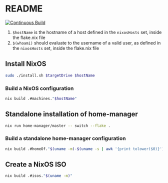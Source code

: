# README
[![Continuous Build](https://github.com/thefossguy/prathams-nixos/actions/workflows/continuous-build.yaml/badge.svg)](https://github.com/thefossguy/prathams-nixos/actions/workflows/continuous-build.yaml)

 1. `$hostName` is the hostname of a host defined in the `nixosHosts` set,
    inside the flake.nix file
 2. `$(whoami)` should evaluate to the username of a valid user, as
    defined in the `nixosHosts` set, inside the flake.nix file

## Install NixOS

```bash
sudo ./install.sh $targetDrive $hostName
```

### Build a NixOS configuration

```bash
nix build .#machines."$hostName"
```


## Standalone installation of home-manager

```bash
nix run home-manager/master -- switch --flake .
```

### Build a standalone home-manager configuration

```bash
nix build .#homeOf."$(uname -m)-$(uname -s | awk '{print tolower($0)}')"."$(whoami)"
```


## Create a NixOS ISO

```bash
nix build .#isos."$(uname -m)"
```
